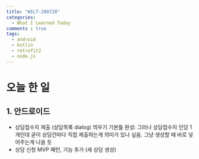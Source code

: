 ```yaml
---
title: "WILT-200720"
categories:
  - What I Learned Today
comments : true
tags:
  - android
  - kotlin
  - retrofit2
  - node.js
---
```


# 오늘 한 일

## 1. 안드로이드
- 상담접수지 제출 (상담목록 dialog) 띄우기 기본틀 완성: 그러나 상담접수지 인당 1개인데 굳이 상담건마다 직접 제출하는게 의미가 있나 싶음. 그냥 생성할 때 바로 넣어주는게 나을 듯
- 상담 신청 MVP 패턴, 기능 추가 (새 상담 생성)



